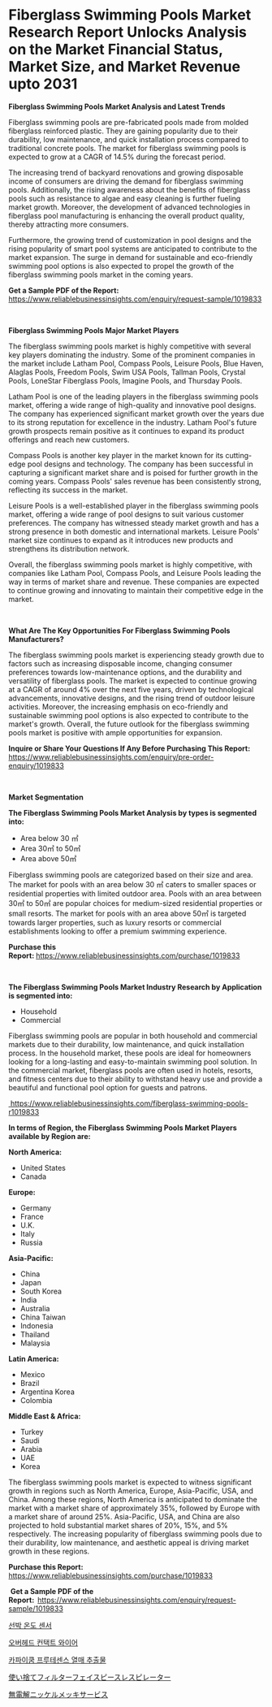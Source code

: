 <p><h1>Fiberglass Swimming Pools Market Research Report Unlocks Analysis on the Market Financial Status, Market Size, and Market Revenue upto 2031</h1></p><p><strong>Fiberglass Swimming Pools Market Analysis and Latest Trends</strong></p>
<p><p>Fiberglass swimming pools are pre-fabricated pools made from molded fiberglass reinforced plastic. They are gaining popularity due to their durability, low maintenance, and quick installation process compared to traditional concrete pools. The market for fiberglass swimming pools is expected to grow at a CAGR of 14.5% during the forecast period.</p><p>The increasing trend of backyard renovations and growing disposable income of consumers are driving the demand for fiberglass swimming pools. Additionally, the rising awareness about the benefits of fiberglass pools such as resistance to algae and easy cleaning is further fueling market growth. Moreover, the development of advanced technologies in fiberglass pool manufacturing is enhancing the overall product quality, thereby attracting more consumers.</p><p>Furthermore, the growing trend of customization in pool designs and the rising popularity of smart pool systems are anticipated to contribute to the market expansion. The surge in demand for sustainable and eco-friendly swimming pool options is also expected to propel the growth of the fiberglass swimming pools market in the coming years.</p></p>
<p><strong>Get a Sample PDF of the Report:&nbsp;</strong> <a href="https://www.reliablebusinessinsights.com/enquiry/request-sample/1019833">https://www.reliablebusinessinsights.com/enquiry/request-sample/1019833</a></p>
<p>&nbsp;</p>
<p><strong>Fiberglass Swimming Pools Major Market Players</strong></p>
<p><p>The fiberglass swimming pools market is highly competitive with several key players dominating the industry. Some of the prominent companies in the market include Latham Pool, Compass Pools, Leisure Pools, Blue Haven, Alaglas Pools, Freedom Pools, Swim USA Pools, Tallman Pools, Crystal Pools, LoneStar Fiberglass Pools, Imagine Pools, and Thursday Pools.</p><p>Latham Pool is one of the leading players in the fiberglass swimming pools market, offering a wide range of high-quality and innovative pool designs. The company has experienced significant market growth over the years due to its strong reputation for excellence in the industry. Latham Pool's future growth prospects remain positive as it continues to expand its product offerings and reach new customers.</p><p>Compass Pools is another key player in the market known for its cutting-edge pool designs and technology. The company has been successful in capturing a significant market share and is poised for further growth in the coming years. Compass Pools' sales revenue has been consistently strong, reflecting its success in the market.</p><p>Leisure Pools is a well-established player in the fiberglass swimming pools market, offering a wide range of pool designs to suit various customer preferences. The company has witnessed steady market growth and has a strong presence in both domestic and international markets. Leisure Pools' market size continues to expand as it introduces new products and strengthens its distribution network.</p><p>Overall, the fiberglass swimming pools market is highly competitive, with companies like Latham Pool, Compass Pools, and Leisure Pools leading the way in terms of market share and revenue. These companies are expected to continue growing and innovating to maintain their competitive edge in the market.</p></p>
<p>&nbsp;</p>
<p><strong>What Are The Key Opportunities For Fiberglass Swimming Pools Manufacturers?</strong></p>
<p><p>The fiberglass swimming pools market is experiencing steady growth due to factors such as increasing disposable income, changing consumer preferences towards low-maintenance options, and the durability and versatility of fiberglass pools. The market is expected to continue growing at a CAGR of around 4% over the next five years, driven by technological advancements, innovative designs, and the rising trend of outdoor leisure activities. Moreover, the increasing emphasis on eco-friendly and sustainable swimming pool options is also expected to contribute to the market's growth. Overall, the future outlook for the fiberglass swimming pools market is positive with ample opportunities for expansion.</p></p>
<p><strong>Inquire or Share Your Questions If Any Before Purchasing This Report:</strong> <a href="https://www.reliablebusinessinsights.com/enquiry/pre-order-enquiry/1019833">https://www.reliablebusinessinsights.com/enquiry/pre-order-enquiry/1019833</a></p>
<p>&nbsp;</p>
<p><strong>Market Segmentation</strong></p>
<p><strong>The Fiberglass Swimming Pools Market Analysis by types is segmented into:</strong></p>
<p><ul><li>Area below 30 ㎡</li><li>Area 30㎡ to 50㎡</li><li>Area above 50㎡</li></ul></p>
<p><p>Fiberglass swimming pools are categorized based on their size and area. The market for pools with an area below 30 ㎡ caters to smaller spaces or residential properties with limited outdoor area. Pools with an area between 30㎡ to 50㎡ are popular choices for medium-sized residential properties or small resorts. The market for pools with an area above 50㎡ is targeted towards larger properties, such as luxury resorts or commercial establishments looking to offer a premium swimming experience.</p></p>
<p><strong>Purchase this Report:&nbsp;</strong><a href="https://www.reliablebusinessinsights.com/purchase/1019833">https://www.reliablebusinessinsights.com/purchase/1019833</a></p>
<p>&nbsp;</p>
<p><strong>The Fiberglass Swimming Pools Market Industry Research by Application is segmented into:</strong></p>
<p><ul><li>Household</li><li>Commercial</li></ul></p>
<p><p>Fiberglass swimming pools are popular in both household and commercial markets due to their durability, low maintenance, and quick installation process. In the household market, these pools are ideal for homeowners looking for a long-lasting and easy-to-maintain swimming pool solution. In the commercial market, fiberglass pools are often used in hotels, resorts, and fitness centers due to their ability to withstand heavy use and provide a beautiful and functional pool option for guests and patrons.</p></p>
<p><a href="https://www.reliablebusinessinsights.com/fiberglass-swimming-pools-r1019833">&nbsp;https://www.reliablebusinessinsights.com/fiberglass-swimming-pools-r1019833</a></p>
<p><strong>In terms of Region, the Fiberglass Swimming Pools Market Players available by Region are:</strong></p>
<p>
    <p> <strong> North America: </strong>
        <ul>
            <li>United States</li>
            <li>Canada</li>
        </ul>
        </p> 
    <p> <strong> Europe: </strong>
        <ul>
            <li>Germany</li>
            <li>France</li>
            <li>U.K.</li>
            <li>Italy</li>
            <li>Russia</li>
        </ul>
        </p> 
    <p> <strong> Asia-Pacific: </strong>
        <ul>
            <li>China</li>
            <li>Japan</li>
            <li>South Korea</li>
            <li>India</li>
            <li>Australia</li>
            <li>China Taiwan</li>
            <li>Indonesia</li>
            <li>Thailand</li>
            <li>Malaysia</li>
        </ul>
        </p> 
    <p> <strong> Latin America: </strong>
        <ul>
            <li>Mexico</li>
            <li>Brazil</li>
            <li>Argentina Korea</li>
            <li>Colombia</li>
        </ul>
        </p> 
    <p> <strong> Middle East & Africa: </strong>
        <ul>
            <li>Turkey</li>
            <li>Saudi</li>
            <li>Arabia</li>
            <li>UAE</li>
            <li>Korea</li>
        </ul>
    </p>
    </p>
<p><p>The fiberglass swimming pools market is expected to witness significant growth in regions such as North America, Europe, Asia-Pacific, USA, and China. Among these regions, North America is anticipated to dominate the market with a market share of approximately 35%, followed by Europe with a market share of around 25%. Asia-Pacific, USA, and China are also projected to hold substantial market shares of 20%, 15%, and 5% respectively. The increasing popularity of fiberglass swimming pools due to their durability, low maintenance, and aesthetic appeal is driving market growth in these regions.</p></p>
<p><strong>Purchase this Report: </strong><a href="https://www.reliablebusinessinsights.com/purchase/1019833">https://www.reliablebusinessinsights.com/purchase/1019833</a></p>
<p>&nbsp;<strong>Get a Sample PDF of the Report:&nbsp;&nbsp;</strong><a href="https://www.reliablebusinessinsights.com/enquiry/request-sample/1019833">https://www.reliablebusinessinsights.com/enquiry/request-sample/1019833</a></p>
<p><strong></strong></p>
<p><p><a href="https://medium.com/@zackeiracotton82024/%EC%84%A0%EB%B0%95-%EC%98%A8%EB%8F%84-%EC%84%BC%EC%84%9C-%EC%8B%9C%EC%9E%A5-%EC%97%AD%ED%95%99-%EB%B0%8F-%EC%84%B1%EC%9E%A5-%EA%B8%B0%EB%8A%A5%EC%9D%84-%EB%B6%84%EC%84%9D%ED%95%98%EA%B3%A0-2024%EB%85%84%EB%B6%80%ED%84%B0-2031%EB%85%84%EA%B9%8C%EC%A7%80-%EC%98%88%EC%83%81%ED%95%98%EB%8A%94-%EA%B2%83%EC%9E%85%EB%8B%88%EB%8B%A4-25aae072dbe2">선박 온도 센서</a></p><p><a href="https://medium.com/@veronicafigeroa8/%EC%A0%84%EC%84%A0-%EC%8B%9C%EC%9E%A5%EC%9D%98-%EC%8B%AC%EC%B8%B5%EC%A0%81%EC%9D%B8-%EC%A1%B0%EC%82%AC-%ED%8A%B8%EB%A0%8C%EB%93%9C-%EC%8B%9C%EC%9E%A5-%EC%84%B8%EB%B6%84%ED%99%94-%EB%B0%8F-%EA%B2%BD%EC%9F%81-%EB%B6%84%EC%84%9D-8408901bcbde">오버헤드 컨택트 와이어</a></p><p><a href="https://github.com/sammyUltyylrich9067856/Market-Research-Report-List-2/blob/main/5702946151032.md">카파이쿰 프루테센스 열매 추출물</a></p><p><a href="https://medium.com/@larrycruz525/%E4%BD%BF%E3%81%84%E6%8D%A8%E3%81%A6%E5%BC%8F%E3%83%95%E3%82%A3%E3%83%AB%E3%82%BF%E3%83%AA%E3%83%B3%E3%82%B0%E3%83%95%E3%82%A7%E3%82%A4%E3%82%B9%E3%83%94%E3%83%BC%E3%82%B9%E3%83%AC%E3%82%B9%E3%83%94%E3%83%AC%E3%83%BC%E3%82%BF%E5%B8%82%E5%A0%B4%E3%83%AC%E3%83%9D%E3%83%BC%E3%83%88-%E8%A3%BD%E5%93%81%E3%82%BF%E3%82%A4%E3%83%97-%E3%83%90%E3%83%AB%E3%83%96%E4%BB%98%E3%81%8D-%E3%83%90%E3%83%AB%E3%83%96%E3%81%AA%E3%81%97-%E3%82%A8%E3%83%B3%E3%83%89%E3%83%A6%E3%83%BC%E3%82%B9-%E3%83%98%E3%83%AB%E3%82%B9%E3%82%B1%E3%82%A2-%E5%BB%BA%E8%A8%AD-%E3%82%B1%E3%83%9F%E3%82%AB%E3%83%AB-%E8%A3%BD%E9%80%A0%E6%A5%AD-%E3%83%9E%E3%82%A4%E3%83%8B%E3%83%B3%E3%82%B0-%E7%9F%B3%E6%B2%B9-%E3%82%AC%E3%82%B9-%E3%83%A9%E3%82%A4%E3%83%95%E3%82%B5%E3%82%A4%E3%82%A8%E3%83%B3%E3%82%B9-%E3%81%9D%E3%81%AE%E4%BB%96-4d6da8760574">使い捨てフィルターフェイスピースレスピレーター</a></p><p><a href="https://medium.com/@willismills2023/%E9%9B%BB%E7%9D%80%E3%83%8B%E3%83%83%E3%82%B1%E3%83%AB%E3%82%81%E3%81%A3%E3%81%8D%E3%82%B5%E3%83%BC%E3%83%93%E3%82%B9%E3%81%AE%E5%B8%82%E5%A0%B4%E3%82%B7%E3%82%A7%E3%82%A2-%E3%82%B5%E3%82%A4%E3%82%BA-%E3%83%88%E3%83%AC%E3%83%B3%E3%83%89-%E7%94%A3%E6%A5%AD%E5%88%86%E6%9E%90%E3%83%AC%E3%83%9D%E3%83%BC%E3%83%88-%E5%BF%9C%E7%94%A8%E5%88%A5-%E8%87%AA%E5%8B%95%E8%BB%8A%E7%94%A3%E6%A5%AD-%E7%9F%B3%E6%B2%B9%E7%94%A3%E6%A5%AD-%E5%8C%96%E5%AD%A6%E5%B7%A5%E6%A5%AD-%E9%9B%BB%E5%AD%90%E7%94%A3%E6%A5%AD-%E8%88%AA%E7%A9%BA%E5%AE%87%E5%AE%99%E7%94%A3%E6%A5%AD-%E6%A9%9F%E6%A2%B0%E5%B7%A5%E6%A5%AD-%E3%81%9D%E3%81%AE%E4%BB%96-%E3%82%BF%E3%82%A4%E3%83%97%E5%88%A5-%E4%B8%AD%E3%83%AA%E3%83%B3%E7%84%A1%E9%9B%BB%E8%A7%A3%E3%83%8B%E3%83%83%E3%82%B1%E3%83%AB-%E4%BD%8E%E3%83%AA%E3%83%B3%E7%84%A1-ff7fbe491d27">無電解ニッケルメッキサービス</a></p></p>